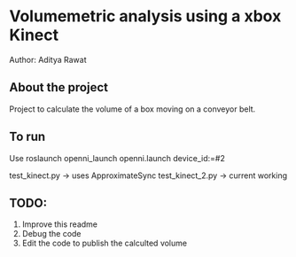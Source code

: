 # Volumemetric analysis using a xbox Kinect
Author: Aditya Rawat
## About the project
Project to calculate the volume of a box moving on a conveyor belt.

## To run
 Use roslaunch openni_launch openni.launch device_id:=#2

 test_kinect.py -> uses ApproximateSync
 test_kinect_2.py -> current working

## TODO:
1. Improve this readme
2. Debug the code 
3. Edit the code to publish the calculted volume